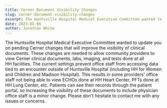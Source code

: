 ```yaml
---
title: Cerner Document Visibility Changes
slug: cerner-document-visibility-changes
excerpt: The Huntsville Hospital Medical Executive Committee wanted to update you on pending Cerner changes that will improve the visibility of clinical documents. These changes are needed to allow community providers to view...
date: 2023-05-08
author: Jonathan White
---
```


The Huntsville Hospital Medical Executive Committee wanted to update you on pending Cerner changes that will improve the visibility of clinical documents. These changes are needed to allow community providers to view Cerner clinical documents, labs, imaging, and tests done at all HH facilities. The current settings prevent office staff from accessing data tied to an encounter outside of Huntsville Hospital (including HH for Women and Children and Madison Hospital). This results in some providers' office staff not being able to view ECHOs done at HH Heart Center, PFTs done at HH Lung Center, etc. Patients can see their records through the patient portal, so increasing the visibility of these documents to include physician office staff is a minor change.
Please don't hesitate to contact me with any issues or concerns.
